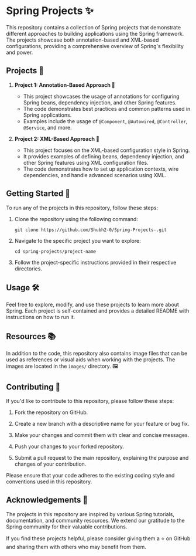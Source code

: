 # Spring Projects ✨

This repository contains a collection of Spring projects that demonstrate different approaches to building applications using the Spring framework. The projects showcase both annotation-based and XML-based configurations, providing a comprehensive overview of Spring's flexibility and power.

## Projects 📂

1. **Project 1: Annotation-Based Approach 🚀**
   - This project showcases the usage of annotations for configuring Spring beans, dependency injection, and other Spring features.
   - The code demonstrates best practices and common patterns used in Spring applications.
   - Examples include the usage of `@Component`, `@Autowired`, `@Controller`, `@Service`, and more.

2. **Project 2: XML-Based Approach 📄**
   - This project focuses on the XML-based configuration style in Spring.
   - It provides examples of defining beans, dependency injection, and other Spring features using XML configuration files.
   - The code demonstrates how to set up application contexts, wire dependencies, and handle advanced scenarios using XML.

## Getting Started 🚀

To run any of the projects in this repository, follow these steps:

1. Clone the repository using the following command:
   ```
   git clone https://github.com/Shubh2-0/Spring-Projects-.git
   ```

2. Navigate to the specific project you want to explore:
   ```
   cd spring-projects/project-name
   ```

3. Follow the project-specific instructions provided in their respective directories.

## Usage 🛠️

Feel free to explore, modify, and use these projects to learn more about Spring. Each project is self-contained and provides a detailed README with instructions on how to run it.

## Resources 📚

In addition to the code, this repository also contains image files that can be used as references or visual aids when working with the projects. The images are located in the `images/` directory. 🖼️

## Contributing 🤝

If you'd like to contribute to this repository, please follow these steps:

1. Fork the repository on GitHub.

2. Create a new branch with a descriptive name for your feature or bug fix.

3. Make your changes and commit them with clear and concise messages.

4. Push your changes to your forked repository.

5. Submit a pull request to the main repository, explaining the purpose and changes of your contribution.

Please ensure that your code adheres to the existing coding style and conventions used in this repository.


## Acknowledgements 🙏

The projects in this repository are inspired by various Spring tutorials, documentation, and community resources. We extend our gratitude to the Spring community for their valuable contributions.

If you find these projects helpful, please consider giving them a ⭐️ on GitHub and sharing them with others who may benefit from them.
